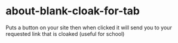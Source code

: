 # about-blank-cloak-for-tab
Puts a button on your site then when clicked it will send you to your requested link that is cloaked (useful for school)
